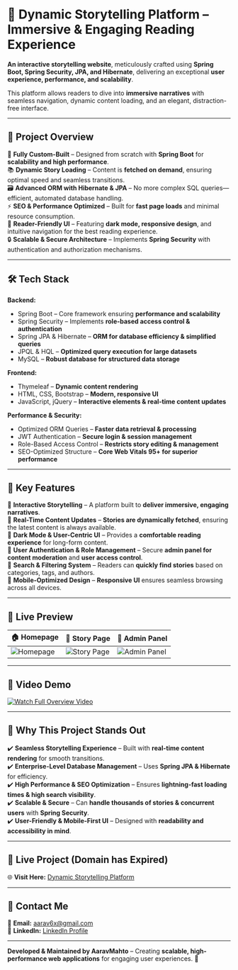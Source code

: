 # 📖 Dynamic Storytelling Platform – Immersive & Engaging Reading Experience  

**An interactive storytelling website**, meticulously crafted using **Spring Boot, Spring Security, JPA, and Hibernate**, delivering an exceptional **user experience, performance, and scalability**.  

This platform allows readers to dive into **immersive narratives** with seamless navigation, dynamic content loading, and an elegant, distraction-free interface.  

---

## 🎯 Project Overview  

🚀 **Fully Custom-Built** – Designed from scratch with **Spring Boot** for **scalability and high performance**.  
📚 **Dynamic Story Loading** – Content is **fetched on demand**, ensuring optimal speed and seamless transitions.  
🗃 **Advanced ORM with Hibernate & JPA** – No more complex SQL queries—efficient, automated database handling.  
⚡ **SEO & Performance Optimized** – Built for **fast page loads** and minimal resource consumption.  
🌙 **Reader-Friendly UI** – Featuring **dark mode, responsive design**, and intuitive navigation for the best reading experience.  
🔒 **Scalable & Secure Architecture** – Implements **Spring Security** with authentication and authorization mechanisms.  

---

## 🛠️ Tech Stack  

**Backend:**  
- Spring Boot – Core framework ensuring **performance and scalability**  
- Spring Security – Implements **role-based access control & authentication**  
- Spring JPA & Hibernate – **ORM for database efficiency & simplified queries**  
- JPQL & HQL – **Optimized query execution for large datasets**  
- MySQL – **Robust database for structured data storage**  

**Frontend:**  
- Thymeleaf – **Dynamic content rendering**  
- HTML, CSS, Bootstrap – **Modern, responsive UI**  
- JavaScript, jQuery – **Interactive elements & real-time content updates**  

**Performance & Security:**  
- Optimized ORM Queries – **Faster data retrieval & processing**  
- JWT Authentication – **Secure login & session management**  
- Role-Based Access Control – **Restricts story editing & management**  
- SEO-Optimized Structure – **Core Web Vitals 95+ for superior performance**  

---

## 🚀 Key Features  

🔹 **Interactive Storytelling** – A platform built to **deliver immersive, engaging narratives**.  
🔹 **Real-Time Content Updates** – **Stories are dynamically fetched**, ensuring the latest content is always available.  
🔹 **Dark Mode & User-Centric UI** – Provides a **comfortable reading experience** for long-form content.  
🔹 **User Authentication & Role Management** – Secure **admin panel for content moderation** and **user access control**.  
🔹 **Search & Filtering System** – Readers can **quickly find stories** based on categories, tags, and authors.  
🔹 **Mobile-Optimized Design** – **Responsive UI** ensures seamless browsing across all devices.  

---

## 📸 Live Preview  

| 🏠 Homepage | 📜 Story Page | 📂 Admin Panel |  
|------------|-------------|--------------|  
| ![Homepage](https://github.com/user-attachments/assets/775eb654-bc8c-4126-9d51-a0e6d5f0f9f6) | ![Story Page](https://github.com/user-attachments/assets/2aeaea6a-92d2-41c4-989c-c69f55498e7d) | ![Admin Panel](https://github.com/user-attachments/assets/0f9340fb-86e1-4ef1-84b4-75b1de43e1e0) |  

---


## 🎥 Video Demo  

[![Watch Full Overview Video](https://github.com/user-attachments/assets/4f276c95-1e1a-4674-a890-1c7200b4c2e5)](https://github.com/user-attachments/assets/c4a43a2f-1210-43d8-9d08-c245302b6731)
 

---

## 🎯 Why This Project Stands Out  

✔️ **Seamless Storytelling Experience** – Built with **real-time content rendering** for smooth transitions.  
✔️ **Enterprise-Level Database Management** – Uses **Spring JPA & Hibernate** for efficiency.  
✔️ **High Performance & SEO Optimization** – Ensures **lightning-fast loading times & high search visibility**.  
✔️ **Scalable & Secure** – Can **handle thousands of stories & concurrent users** with **Spring Security**.  
✔️ **User-Friendly & Mobile-First UI** – Designed with **readability and accessibility in mind**.  

---

## 📌 Live Project  (Domain has Expired)

🌐 **Visit Here:** [Dynamic Storytelling Platform]()  

---

## 📩 Contact Me  

📧 **Email:** [aarav6x@gmail.com](mailto:aarav6x@gmail.com)  
🔗 **LinkedIn:** [LinkedIn Profile](https://www.linkedin.com/in/aarav6x)  

---

**Developed & Maintained by AaravMahto** – Creating **scalable, high-performance web applications** for engaging user experiences. 🚀  
